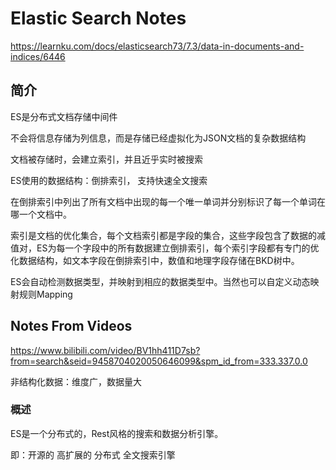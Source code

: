 # Elastic Search Notes

https://learnku.com/docs/elasticsearch73/7.3/data-in-documents-and-indices/6446

## 简介

ES是分布式文档存储中间件

不会将信息存储为列信息，而是存储已经虚拟化为JSON文档的复杂数据结构

文档被存储时，会建立索引，并且近乎实时被搜索

ES使用的数据结构：倒排索引， 支持快速全文搜索

在倒排索引中列出了所有文档中出现的每一个唯一单词并分别标识了每一个单词在哪一个文档中。

索引是文档的优化集合，每个文档索引都是字段的集合，这些字段包含了数据的减值对，ES为每一个字段中的所有数据建立倒排索引，每个索引字段都有专门的优化数据结构，如文本字段在倒排索引中，数值和地理字段存储在BKD树中。

ES会自动检测数据类型，并映射到相应的数据类型中。当然也可以自定义动态映射规则Mapping













## Notes From Videos

https://www.bilibili.com/video/BV1hh411D7sb?from=search&seid=9458704020050646099&spm_id_from=333.337.0.0



非结构化数据：维度广，数据量大

### 概述

ES是一个分布式的，Rest风格的搜索和数据分析引擎。

即：开源的 高扩展的 分布式 全文搜索引擎













































